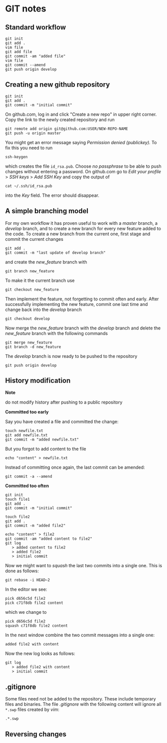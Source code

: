 # GIT notes

## Standard workflow

    git init
    git add .
    vim file
    git add file
    git commit -am "added file"
    vim file
    git commit --amend
    git push origin develop

## Creating a new github repository

    git init
    git add .
    git commit -m "initial commit"

On github.com, log in and click "Create a new repo" in upper right corner. Copy the link to the newly created repository and run

    git remote add origin git@github.com:USER/NEW-REPO-NAME
    git push -u origin master

You might get an error message saying *Permission denied (publickey).* To fix this you need to run 

    ssh-keygen

which creates the file `id_rsa.pub`. Choose *no passphrase* to be able to push changes without entering a password. On github.com go to *Edit your profile* > *SSH keys* > *Add SSH Key* and copy the output of

    cat ~/.ssh/id_rsa.pub

into the *Key* field. The error should disappear.



## A simple branching model

For my own workflow it has proven useful to work with a *master* branch, a *develop* branch, and to create a new branch for every new feature added to the code. To create a new branch from the current one, first stage and commit the current changes

    git add .
    git commit -m "last update of develop branch"

and create the *new_feature* branch with 

    git branch new_feature

To make it the current branch use

    git checkout new_feature

Then implement the feature, not forgetting to commit often and early. After successfully implementing the new feature, commit one last time and change back into the *develop* branch

    git checkout develop

Now merge the *new_feature* branch with the *develop* branch and delete the *new_feature* branch with the following commands

    git merge new_feature
    git branch -d new_feature

The *develop* branch is now ready to be pushed to the repository

    git push origin develop



## History modification

**Note**

do not modify history after pushing to a public repository

**Committed too early**

Say you have created a file and committed the change:

    touch newfile.txt
    git add newfile.txt
    git commit -m "added newfile.txt"

But you forgot to add content to the file

    echo "content" > newfile.txt

Instead of committing once again, the last commit can be amended:

    git commit -a --amend
    

**Committed too often**

    git init
    touch file1
    git add .
    git commit -m "initial commit"

    touch file2
    git add .
    git commit -m "added file2"
    
    echo "content" > file2
    git commit -am "added content to file2"
    git log
       > added content to file2
       > added file2
       > initial commit

Now we might want to *squash* the last two commits into a single one. This is done as follows:

    git rebase -i HEAD~2

In the editor we see:

    pick d656c5d file2
    pick c71f8db file2 content

which we change to

    pick d656c5d file2
    squash c71f8db file2 content

In the next window combine the two commit messages into a single one:

    added file2 with content

Now the new log looks as follows:

    git log
       > added file2 with content 
       > initial commit
        


## .gitignore

Some files need not be added to the repository. These include temporary files and binaries. The file *.gitignore* with the following content will ignore all `*.swp` files created by *vim*:

    .*.swp

    
## Reversing changes




